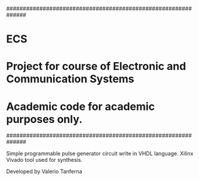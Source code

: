 ##############################################################
# ECS                                                        #
# Project for course of Electronic and Communication Systems #
#                                                            #
# Academic code for academic purposes only.                  #
##############################################################

Simple programmable pulse generator circuit write in VHDL language. Xilinx Vivado tool used for synthesis.

Developed by Valerio Tanferna
